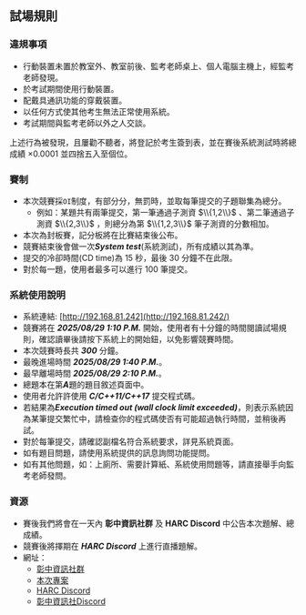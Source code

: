 ## **試場規則**

### **違規事項**

 - 行動裝置未置於教室外、教室前後、監考老師桌上、個人電腦主機上，經監考老師發現。
 - 於考試期間使用行動裝置。
 - 配戴具通訊功能的穿戴裝置。
 - 以任何方式使其他考生無法正常使用系統。
 - 考試期間與監考老師以外之人交談。

上述行為被發現，且屢勸不聽者，將登記於考生簽到表，並在賽後系統測試時將總成績 $\times 0.0001$ 並四捨五入至個位。

### **賽制**

 - 本次競賽採`OI`制度，有部分分，無罰時，並取每筆提交的子題聯集為總分。
   - 例如：某題共有兩筆提交，第一筆通過子測資 $\\{1,2\\}$ 、第二筆通過子測資 $\\{2,3\\}$ ，則總分為第 $\\{1,2,3\\}$ 筆子測資的分數相加。
 - 本次為封板賽，記分板將在比賽結束後公布。
 - 競賽結束後會做一次***System test***(系統測試)，所有成績以其為準。
 - 提交的冷卻時間(CD time)為 $15$ 秒，最後 $30$ 分鐘不在此限。
 - 對於每一題，使用者最多可以進行 $100$ 筆提交。

### **系統使用說明**

 - 系統連結: [http://192.168.81.242](http://192.168.81.242/)
 - 競賽將在 ***2025/08/29 1:10 P.M.*** 開始，使用者有十分鐘的時間閱讀試場規則，確認讀畢後請按下系統上的開始鈕，以免影響競賽時間。
 - 本次競賽時長共 ***300*** 分鐘。
 - 最晚進場時間 ***2025/08/29 1:40 P.M.***。
 - 最早離場時間 ***2025/08/29 2:10 P.M.***。
 - 總題本在第***A***題的題目敘述頁面中。
 - 使用者允許許使用 ***C/C++11/C++17*** 提交程式碼。
 - 若結果為***Execution timed out (wall clock limit exceeded)***，則表示系統因為某筆提交繁忙中，請檢查你的程式碼使否有可能超過執行時間，並稍後再試。
 - 對於每筆提交，請確認副檔名符合系統要求，詳見系統頁面。
 - 如有題目問題，請使用系統提供的訊息詢問功能提問。
 - 如有其他問題，如：上廁所、需要計算紙、系統使用問題等，請直接舉手向監考老師發問。

### **資源**

 - 賽後我們將會在一天內 **彰中資訊社群** 及 **HARC Discord** 中公告本次題解、總成績。
 - 競賽後將擇期在 ***HARC Discord*** 上進行直播題解。
 - 網址：
   - [彰中資訊社群](https://www.facebook.com/groups/chshcs/)
   - [本次專案](https://mysh212.github.io/CHSH-nhspc113-PRI/)
   - [HARC Discord](https://2120.page.link/HARC)
   - [彰中資訊社Discord](https://2120.page.link/cdc)
